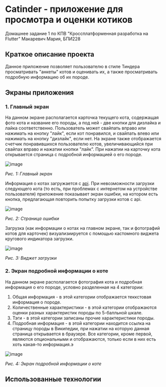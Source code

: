 # Catinder - приложение для просмотра и оценки котиков
 Домашнее задание 1 по КПВ "Кроссплатформенная разработка на Flutter"
 Макаревич Мария, БПИ228
 ## Краткое описание проекта
 Данное приложение позволяет пользователю в стиле Тиндера просматривать "анкеты" котов и оценивать их, а также просматривать подробную информацию об их породе.
 ## Экраны приложения
 ### 1. Главный экран
На данном экране располагается карточка текущего кота, содержащая фото кота и название его породы, а под ней - две кнопки для дизлайка и лайка соответственно. Пользователь может свайпать вправо или нажимать на кнопку "лайк", если кот понравился, и свайпать влево или нажимать на кнопку "дизлайк", если нет. На экране также отображается счетчик понравившихся пользователю котов, увеличивающийся при свайпах вправо и нажатии кнопки "лайк". При нажатии на карточку кота открывается страница с подробной информацией о его породе.

 ![image](https://github.com/user-attachments/assets/e7f278f6-2f42-4649-b1b2-82e08c5bb033)
 
_Рис. 1: Главный экран_

Информация о котах загружается с [api](https://thecatapi.com). При невозможности загрузки следующего кота (то есть, при проблемах с интернетом на устройстве пользователя) приложение показывает экран ошибки, на котором есть кнопка, предлагающая повторить попытку загрузки котов с api.

![image](https://github.com/user-attachments/assets/b2526aeb-2fe3-4d21-91f9-1239e9b62ea1)

_Рис. 2: Страница ошибки_

Загрузка (как информации о котах на главном экране, так и фотографий котов для карточек) визуализиируется с помощью кастомного виджета кругового индикатора загрузки.

![image](https://github.com/user-attachments/assets/bf03938d-e38d-42ef-88b4-01756a9769b5)

_Рис. 3: Виджет загрузки_

### 2. Экран подробной информации о коте
На данном экране располагается фотография кота и подробная информация о его породе, условно разделенная на 4 категории:

1. Общая информация - в этой категории отображается теккстовая информация о породе.
2. Количественные характеристики - в этой категории отображаются оценки разных характеристик породы по 5-балльной шкале.
3. Тэги - в этой категории записаны прочие характеристики породы.
4. Подробная информация - в этой категории находится ссылка на страницу породы в Википедии, при нажатии на которую данная страница открывается в браузере.
Все категории, кроме первой, являются опциональными и отображаются, только если в них есть хоть какая-то информация.э

![image](https://github.com/user-attachments/assets/627279c0-9827-4a31-b72a-4dd56ea9a11f)

_Рис. 4: Экран подробной информации о коте_

## Использованные технологии
